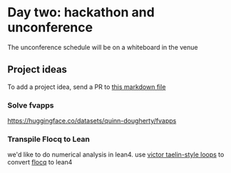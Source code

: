 # Day two: hackathon and unconference

The unconference schedule will be on a whiteboard in the venue

## Project ideas

To add a project idea, send a PR to [this markdown file](Ohttps://github.com/quinn-dougherty/proof-scaling-meeting/tree/master/docs)

### Solve fvapps

https://huggingface.co/datasets/quinn-dougherty/fvapps

### Transpile Flocq to Lean

we'd like to do numerical analysis in lean4. use [victor taelin-style loops](https://github.com/VictorTaelin/AI-scripts) to convert [flocq](https://flocq.gitlabpages.inria.fr/) to lean4
